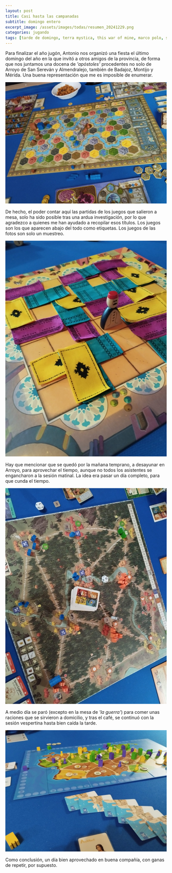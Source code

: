 ```yaml
---
layout: post
title: Casi hasta las campanadas
subtitle: domingo entero
excerpt_image: /assets/images/todas/resumen_20241229.png
categories: jugando
tags: [tarde de domingo, terra mystica, this war of mine, marco polo, sushi go, marrakech, aventureros al tren, verdant, tikal, root, new salem, kreta, 7 wonders, arroyo san servan]
---
```


Para finalizar el año jugón, Antonio nos organizó una fiesta el último domingo del año en la que invitó a otros amigos de la provincia, de forma que nos juntamos una docena de <i>'apóstoles'</i> procedentes no solo de Arroyo de San Sereván y Almendralejo, también de Badajoz, Montijo y Mérida. Una buena representación que me es imposible de enumerar.

![terra mystica](/assets/images/todas/partida_terra_mystica.jpeg)

De hecho, el poder contar aquí las partidas de los juegos que salieron a mesa, solo ha sido posible tras una ardua investigación, por lo que agradezco a quienes me han ayudado a recopilar esos títulos. Los juegos son los que aparecen abajo del todo como etiquetas. Los juegos de las fotos son solo un muestreo.

![marrakech](/assets/images/todas/partida_marrakech.jpeg)

Hay que mencionar que se quedó por la mañana temprano, a desayunar en Arroyo, para aprovechar el tiempo, aunque no todos los asistentes se engancharon a la sesión matinal. La idea era pasar un día completo, para que cunda el tiempo.

![root](/assets/images/todas/partida_root.jpeg)

A medio día se paró (excepto en la mesa de <i>'la guerra'</i>) para comer unas raciones que se sirvieron a domicilio, y tras el café, se continuó con la sesión vespertina hasta bien caída la tarde.

![kreta](/assets/images/todas/partida_kreta.jpeg)

Como conclusión, un día bien aprovechado en buena compañía, con ganas de repetir, por supuesto.